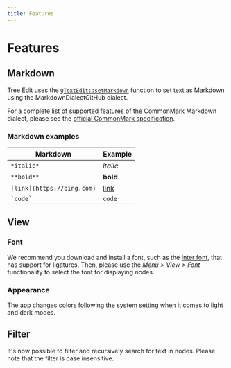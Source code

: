 ```yaml
---
title: Features
---
```


# Features

## Markdown

Tree Edit uses the [`QTextEdit::setMarkdown`](https://doc.qt.io/qt-6/qtextedit.html#markdown-prop) function to set text as Markdown using the MarkdownDialectGitHub dialect.

For a complete list of supported features of the CommonMark Markdown dialect, please see the [official CommonMark specification](https://commonmark.org/help).

### Markdown examples

| Markdown | Example |
|---|---|
| `*italic*` | *italic* |
| `**bold**` | **bold** |
| `[link](https://bing.com)` | [link](https://bing.com) |
| `` `code` `` | `code` |

## View

### Font

We recommend you download and install a font, such as the [Inter font](https://fonts.google.com/specimen/Inter), that has support for ligatures.
Then, please use the *Menu > View > Font* functionality to select the font for displaying nodes.

### Appearance

The app changes colors following the system setting when it comes to light and dark modes.

## Filter

It's now possible to filter and recursively search for text in nodes.
Please note that the filter is case insensitive.
